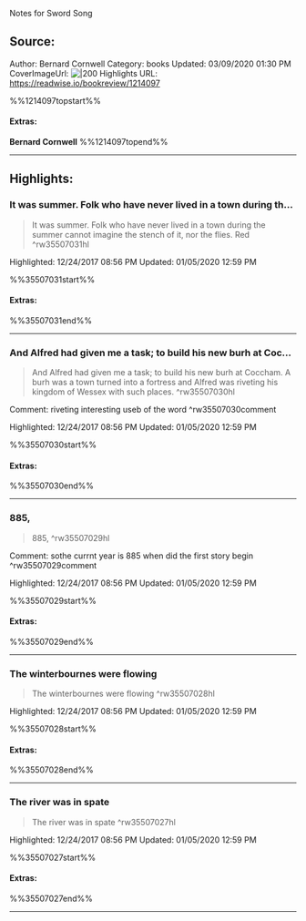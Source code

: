 Notes for Sword Song

## Source:
Author: Bernard Cornwell 
Category: books
Updated: 03/09/2020 01:30 PM
CoverImageUrl: 
![|200](https://images-na.ssl-images-amazon.com/images/I/51GfH25lbSL._SL200_.jpg)
Highlights URL: https://readwise.io/bookreview/1214097

%%1214097topstart%%
#### Extras:
**Bernard Cornwell**
%%1214097topend%%


 
-----
 ## Highlights:

### It was summer. Folk who have never lived in a town during th...
>It was summer. Folk who have never lived in a town during the summer cannot imagine the stench of it, nor the flies. Red ^rw35507031hl


Highlighted: 12/24/2017 08:56 PM
Updated: 01/05/2020 12:59 PM

%%35507031start%%
#### Extras:

%%35507031end%%



------

### And Alfred had given me a task; to build his new burh at Coc...
>And Alfred had given me a task; to build his new burh at Coccham. A burh was a town turned into a fortress and Alfred was riveting his kingdom of Wessex with such places. ^rw35507030hl

Comment: riveting  interesting useb of the word ^rw35507030comment

Highlighted: 12/24/2017 08:56 PM
Updated: 01/05/2020 12:59 PM

%%35507030start%%
#### Extras:

%%35507030end%%



------

### 885,
>885, ^rw35507029hl

Comment: sothe currnt year is 885  when did the first story begin ^rw35507029comment

Highlighted: 12/24/2017 08:56 PM
Updated: 01/05/2020 12:59 PM

%%35507029start%%
#### Extras:

%%35507029end%%



------

### The winterbournes were flowing
>The winterbournes were flowing ^rw35507028hl


Highlighted: 12/24/2017 08:56 PM
Updated: 01/05/2020 12:59 PM

%%35507028start%%
#### Extras:

%%35507028end%%



------

### The river was in spate
>The river was in spate ^rw35507027hl


Highlighted: 12/24/2017 08:56 PM
Updated: 01/05/2020 12:59 PM

%%35507027start%%
#### Extras:

%%35507027end%%



------


